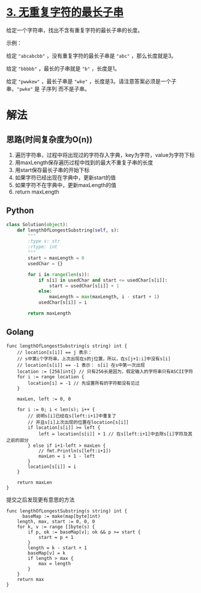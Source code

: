
# [3. 无重复字符的最长子串](https://leetcode-cn.com/problems/longest-substring-without-repeating-characters/description/)


给定一个字符串，找出不含有重复字符的最长子串的长度。

示例：

给定 `"abcabcbb"` ，没有重复字符的最长子串是 `"abc"` ，那么长度就是3。

给定 `"bbbbb"` ，最长的子串就是 `"b"` ，长度是1。

给定 `"pwwkew"` ，最长子串是 `"wke"` ，长度是3。请注意答案必须是一个子串，`"pwke"` 是 子序列  而不是子串。


# 解法


## 思路(时间复杂度为O(n))

1. 遍历字符串，过程中将出现过的字符存入字典，key为字符，value为字符下标
2. 用maxLength保存遍历过程中找到的最大不重复子串的长度
3. 用start保存最长子串的开始下标
4. 如果字符已经出现在字典中，更新start的值
5. 如果字符不在字典中，更新maxLength的值
6. return maxLength

## Python

```python
class Solution(object):
    def lengthOfLongestSubstring(self, s):
        """
        :type s: str
        :rtype: int
        """
        start = maxLength = 0
        usedChar = {}

        for i in range(len(s)):
            if s[i] in usedChar and start <= usedChar[s[i]]:
                start = usedChar[s[i]] + 1
            else:
                maxLength = max(maxLength, i - start + 1)
            usedChar[s[i]] = i

        return maxLength

```

## Golang

```golang
func lengthOfLongestSubstring(s string) int {
	// location[s[i]] == j 表示：
	// s中第i个字符串，上次出现在s的j位置，所以，在s[j+1:i]中没有s[i]
	// location[s[i]] == -1 表示： s[i] 在s中第一次出现
	location := [256]int{} // 只有256长是因为，假定输入的字符串只有ASCII字符
	for i := range location {
		location[i] = -1 // 先设置所有的字符都没有见过
	}

	maxLen, left := 0, 0

	for i := 0; i < len(s); i++ {
		// 说明s[i]已经在s[left:i+1]中重复了
		// 并且s[i]上次出现的位置在location[s[i]]
		if location[s[i]] >= left {
			left = location[s[i]] + 1 // 在s[left:i+1]中去除s[i]字符及其之前的部分
		} else if i+1-left > maxLen {
			// fmt.Println(s[left:i+1])
			maxLen = i + 1 - left
		}
		location[s[i]] = i
	}

	return maxLen
}
```

提交之后发现更有意思的方法

```golang
func lengthOfLongestSubstring(s string) int {
      baseMap := make(map[byte]int)
    length, max, start := 0, 0, 0
    for k, v := range []byte(s) {
        if p, ok := baseMap[v]; ok && p >= start {
            start = p + 1
        }
        length = k - start + 1
        baseMap[v] = k
        if length > max {
            max = length
        }
    }
    return max
}
```
